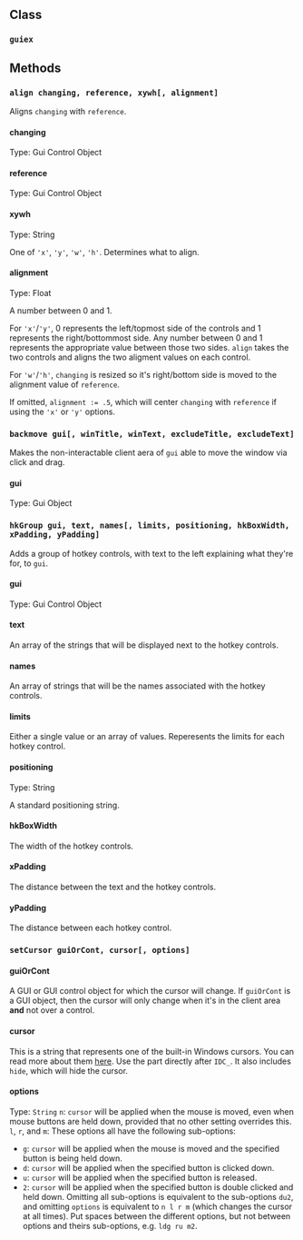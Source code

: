 ## Class
### `guiex`
## Methods
### `align changing, reference, xywh[, alignment]`
Aligns `changing` with `reference`.
#### changing
Type: Gui Control Object
#### reference
Type: Gui Control Object
#### xywh
Type: String

One of `'x'`, `'y'`, `'w'`, `'h'`. Determines what to align.
#### alignment
Type: Float

A number between 0 and 1.

For `'x'`/`'y'`, 0 represents the left/topmost side of the controls and 1 represents the right/bottommost side. Any number between 0 and 1 represents the appropriate value between those two sides. `align` takes the two controls and aligns the two aligment values on each control.

For `'w'`/`'h'`, `changing` is resized so it's right/bottom side is moved to the alignment value of `reference`.

If omitted, `alignment := .5`, which will center `changing` with `reference` if using the `'x'` or `'y'` options.
### `backmove gui[, winTitle, winText, excludeTitle, excludeText]`
Makes the non-interactable client aera of `gui` able to move the window via click and drag.
#### gui
Type: Gui Object
### `hkGroup gui, text, names[, limits, positioning, hkBoxWidth, xPadding, yPadding]`
Adds a group of hotkey controls, with text to the left explaining what they're for, to `gui`.
#### gui
Type: Gui Control Object
#### text
An array of the strings that will be displayed next to the hotkey controls.
#### names
An array of strings that will be the names associated with the hotkey controls.
#### limits
Either a single value or an array of values. Reperesents the limits for each hotkey control.
#### positioning
Type: String

A standard positioning string.
#### hkBoxWidth
The width of the hotkey controls.
#### xPadding
The distance between the text and the hotkey controls.
#### yPadding
The distance between each hotkey control.
### `setCursor guiOrCont, cursor[, options]`
#### guiOrCont
A GUI or GUI control object for which the cursor will change. If `guiOrCont` is a GUI object, then the cursor will only change when it's in the client area **and** not over a control.
#### cursor
This is a string that represents one of the built-in Windows cursors. You can read more about them [here](https://docs.microsoft.com/en-us/windows/desktop/api/winuser/nf-winuser-loadcursorw). Use the part directly after `IDC_`. It also includes `hide`, which will hide the cursor.
#### options
Type: `String`
`n`: `cursor` will be applied when the mouse is moved, even when mouse buttons are held down, provided that no other setting overrides this.
`l`, `r`, and `m`: These options all have the following sub-options:
- `g`: `cursor` will be applied when the mouse is moved and the specified button is being held down.
- `d`: `cursor` will be applied when the specified button is clicked down.
- `u`: `cursor` will be applied when the specified button is released.
- `2`: `cursor` will be applied when the specified button is double clicked and held down.
Omitting all sub-options is equivalent to the sub-options `du2`, and omitting `options` is equivalent to `n l r m` (which changes the cursor at all times). Put spaces between the different options, but not between options and theirs sub-options, e.g. `ldg ru m2`.
